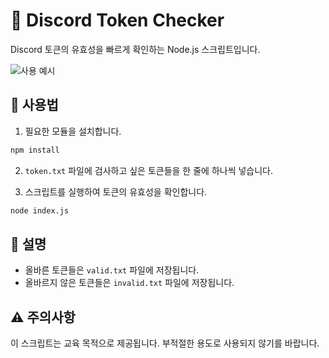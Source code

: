 
# 🚀 Discord Token Checker

Discord 토큰의 유효성을 빠르게 확인하는 Node.js 스크립트입니다. 

![사용 예시](https://cdn.discordapp.com/attachments/1121435198106640394/1164643725079748748/2023-10-20_041625.png?ex=6543f5fe&is=653180fe&hm=3dbf4932517d251e53c21952ef9eed93f4b314a9e1329894befa3e27f968958e)

## 📌 사용법

1. 필요한 모듈을 설치합니다.
```bash
npm install
```

2. `token.txt` 파일에 검사하고 싶은 토큰들을 한 줄에 하나씩 넣습니다.

3. 스크립트를 실행하여 토큰의 유효성을 확인합니다.
```bash
node index.js
```

## 📑 설명

- 올바른 토큰들은 `valid.txt` 파일에 저장됩니다.
- 올바르지 않은 토큰들은 `invalid.txt` 파일에 저장됩니다.

## ⚠️ 주의사항

이 스크립트는 교육 목적으로 제공됩니다. 부적절한 용도로 사용되지 않기를 바랍니다.


